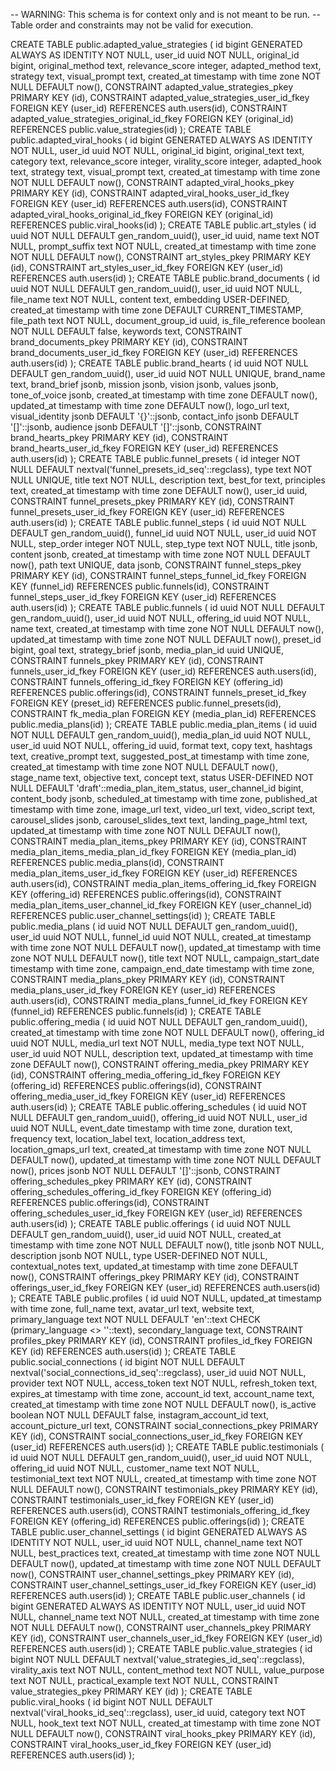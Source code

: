 -- WARNING: This schema is for context only and is not meant to be run.
-- Table order and constraints may not be valid for execution.

CREATE TABLE public.adapted_value_strategies (
  id bigint GENERATED ALWAYS AS IDENTITY NOT NULL,
  user_id uuid NOT NULL,
  original_id bigint,
  original_method text,
  relevance_score integer,
  adapted_method text,
  strategy text,
  visual_prompt text,
  created_at timestamp with time zone NOT NULL DEFAULT now(),
  CONSTRAINT adapted_value_strategies_pkey PRIMARY KEY (id),
  CONSTRAINT adapted_value_strategies_user_id_fkey FOREIGN KEY (user_id) REFERENCES auth.users(id),
  CONSTRAINT adapted_value_strategies_original_id_fkey FOREIGN KEY (original_id) REFERENCES public.value_strategies(id)
);
CREATE TABLE public.adapted_viral_hooks (
  id bigint GENERATED ALWAYS AS IDENTITY NOT NULL,
  user_id uuid NOT NULL,
  original_id bigint,
  original_text text,
  category text,
  relevance_score integer,
  virality_score integer,
  adapted_hook text,
  strategy text,
  visual_prompt text,
  created_at timestamp with time zone NOT NULL DEFAULT now(),
  CONSTRAINT adapted_viral_hooks_pkey PRIMARY KEY (id),
  CONSTRAINT adapted_viral_hooks_user_id_fkey FOREIGN KEY (user_id) REFERENCES auth.users(id),
  CONSTRAINT adapted_viral_hooks_original_id_fkey FOREIGN KEY (original_id) REFERENCES public.viral_hooks(id)
);
CREATE TABLE public.art_styles (
  id uuid NOT NULL DEFAULT gen_random_uuid(),
  user_id uuid,
  name text NOT NULL,
  prompt_suffix text NOT NULL,
  created_at timestamp with time zone NOT NULL DEFAULT now(),
  CONSTRAINT art_styles_pkey PRIMARY KEY (id),
  CONSTRAINT art_styles_user_id_fkey FOREIGN KEY (user_id) REFERENCES auth.users(id)
);
CREATE TABLE public.brand_documents (
  id uuid NOT NULL DEFAULT gen_random_uuid(),
  user_id uuid NOT NULL,
  file_name text NOT NULL,
  content text,
  embedding USER-DEFINED,
  created_at timestamp with time zone DEFAULT CURRENT_TIMESTAMP,
  file_path text NOT NULL,
  document_group_id uuid,
  is_file_reference boolean NOT NULL DEFAULT false,
  keywords text,
  CONSTRAINT brand_documents_pkey PRIMARY KEY (id),
  CONSTRAINT brand_documents_user_id_fkey FOREIGN KEY (user_id) REFERENCES auth.users(id)
);
CREATE TABLE public.brand_hearts (
  id uuid NOT NULL DEFAULT gen_random_uuid(),
  user_id uuid NOT NULL UNIQUE,
  brand_name text,
  brand_brief jsonb,
  mission jsonb,
  vision jsonb,
  values jsonb,
  tone_of_voice jsonb,
  created_at timestamp with time zone DEFAULT now(),
  updated_at timestamp with time zone DEFAULT now(),
  logo_url text,
  visual_identity jsonb DEFAULT '{}'::jsonb,
  contact_info jsonb DEFAULT '[]'::jsonb,
  audience jsonb DEFAULT '[]'::jsonb,
  CONSTRAINT brand_hearts_pkey PRIMARY KEY (id),
  CONSTRAINT brand_hearts_user_id_fkey FOREIGN KEY (user_id) REFERENCES auth.users(id)
);
CREATE TABLE public.funnel_presets (
  id integer NOT NULL DEFAULT nextval('funnel_presets_id_seq'::regclass),
  type text NOT NULL UNIQUE,
  title text NOT NULL,
  description text,
  best_for text,
  principles text,
  created_at timestamp with time zone DEFAULT now(),
  user_id uuid,
  CONSTRAINT funnel_presets_pkey PRIMARY KEY (id),
  CONSTRAINT funnel_presets_user_id_fkey FOREIGN KEY (user_id) REFERENCES auth.users(id)
);
CREATE TABLE public.funnel_steps (
  id uuid NOT NULL DEFAULT gen_random_uuid(),
  funnel_id uuid NOT NULL,
  user_id uuid NOT NULL,
  step_order integer NOT NULL,
  step_type text NOT NULL,
  title jsonb,
  content jsonb,
  created_at timestamp with time zone NOT NULL DEFAULT now(),
  path text UNIQUE,
  data jsonb,
  CONSTRAINT funnel_steps_pkey PRIMARY KEY (id),
  CONSTRAINT funnel_steps_funnel_id_fkey FOREIGN KEY (funnel_id) REFERENCES public.funnels(id),
  CONSTRAINT funnel_steps_user_id_fkey FOREIGN KEY (user_id) REFERENCES auth.users(id)
);
CREATE TABLE public.funnels (
  id uuid NOT NULL DEFAULT gen_random_uuid(),
  user_id uuid NOT NULL,
  offering_id uuid NOT NULL,
  name text,
  created_at timestamp with time zone NOT NULL DEFAULT now(),
  updated_at timestamp with time zone NOT NULL DEFAULT now(),
  preset_id bigint,
  goal text,
  strategy_brief jsonb,
  media_plan_id uuid UNIQUE,
  CONSTRAINT funnels_pkey PRIMARY KEY (id),
  CONSTRAINT funnels_user_id_fkey FOREIGN KEY (user_id) REFERENCES auth.users(id),
  CONSTRAINT funnels_offering_id_fkey FOREIGN KEY (offering_id) REFERENCES public.offerings(id),
  CONSTRAINT funnels_preset_id_fkey FOREIGN KEY (preset_id) REFERENCES public.funnel_presets(id),
  CONSTRAINT fk_media_plan FOREIGN KEY (media_plan_id) REFERENCES public.media_plans(id)
);
CREATE TABLE public.media_plan_items (
  id uuid NOT NULL DEFAULT gen_random_uuid(),
  media_plan_id uuid NOT NULL,
  user_id uuid NOT NULL,
  offering_id uuid,
  format text,
  copy text,
  hashtags text,
  creative_prompt text,
  suggested_post_at timestamp with time zone,
  created_at timestamp with time zone NOT NULL DEFAULT now(),
  stage_name text,
  objective text,
  concept text,
  status USER-DEFINED NOT NULL DEFAULT 'draft'::media_plan_item_status,
  user_channel_id bigint,
  content_body jsonb,
  scheduled_at timestamp with time zone,
  published_at timestamp with time zone,
  image_url text,
  video_url text,
  video_script text,
  carousel_slides jsonb,
  carousel_slides_text text,
  landing_page_html text,
  updated_at timestamp with time zone NOT NULL DEFAULT now(),
  CONSTRAINT media_plan_items_pkey PRIMARY KEY (id),
  CONSTRAINT media_plan_items_media_plan_id_fkey FOREIGN KEY (media_plan_id) REFERENCES public.media_plans(id),
  CONSTRAINT media_plan_items_user_id_fkey FOREIGN KEY (user_id) REFERENCES auth.users(id),
  CONSTRAINT media_plan_items_offering_id_fkey FOREIGN KEY (offering_id) REFERENCES public.offerings(id),
  CONSTRAINT media_plan_items_user_channel_id_fkey FOREIGN KEY (user_channel_id) REFERENCES public.user_channel_settings(id)
);
CREATE TABLE public.media_plans (
  id uuid NOT NULL DEFAULT gen_random_uuid(),
  user_id uuid NOT NULL,
  funnel_id uuid NOT NULL,
  created_at timestamp with time zone NOT NULL DEFAULT now(),
  updated_at timestamp with time zone NOT NULL DEFAULT now(),
  title text NOT NULL,
  campaign_start_date timestamp with time zone,
  campaign_end_date timestamp with time zone,
  CONSTRAINT media_plans_pkey PRIMARY KEY (id),
  CONSTRAINT media_plans_user_id_fkey FOREIGN KEY (user_id) REFERENCES auth.users(id),
  CONSTRAINT media_plans_funnel_id_fkey FOREIGN KEY (funnel_id) REFERENCES public.funnels(id)
);
CREATE TABLE public.offering_media (
  id uuid NOT NULL DEFAULT gen_random_uuid(),
  created_at timestamp with time zone NOT NULL DEFAULT now(),
  offering_id uuid NOT NULL,
  media_url text NOT NULL,
  media_type text NOT NULL,
  user_id uuid NOT NULL,
  description text,
  updated_at timestamp with time zone DEFAULT now(),
  CONSTRAINT offering_media_pkey PRIMARY KEY (id),
  CONSTRAINT offering_media_offering_id_fkey FOREIGN KEY (offering_id) REFERENCES public.offerings(id),
  CONSTRAINT offering_media_user_id_fkey FOREIGN KEY (user_id) REFERENCES auth.users(id)
);
CREATE TABLE public.offering_schedules (
  id uuid NOT NULL DEFAULT gen_random_uuid(),
  offering_id uuid NOT NULL,
  user_id uuid NOT NULL,
  event_date timestamp with time zone,
  duration text,
  frequency text,
  location_label text,
  location_address text,
  location_gmaps_url text,
  created_at timestamp with time zone NOT NULL DEFAULT now(),
  updated_at timestamp with time zone NOT NULL DEFAULT now(),
  prices jsonb NOT NULL DEFAULT '[]'::jsonb,
  CONSTRAINT offering_schedules_pkey PRIMARY KEY (id),
  CONSTRAINT offering_schedules_offering_id_fkey FOREIGN KEY (offering_id) REFERENCES public.offerings(id),
  CONSTRAINT offering_schedules_user_id_fkey FOREIGN KEY (user_id) REFERENCES auth.users(id)
);
CREATE TABLE public.offerings (
  id uuid NOT NULL DEFAULT gen_random_uuid(),
  user_id uuid NOT NULL,
  created_at timestamp with time zone NOT NULL DEFAULT now(),
  title jsonb NOT NULL,
  description jsonb NOT NULL,
  type USER-DEFINED NOT NULL,
  contextual_notes text,
  updated_at timestamp with time zone DEFAULT now(),
  CONSTRAINT offerings_pkey PRIMARY KEY (id),
  CONSTRAINT offerings_user_id_fkey FOREIGN KEY (user_id) REFERENCES auth.users(id)
);
CREATE TABLE public.profiles (
  id uuid NOT NULL,
  updated_at timestamp with time zone,
  full_name text,
  avatar_url text,
  website text,
  primary_language text NOT NULL DEFAULT 'en'::text CHECK (primary_language <> ''::text),
  secondary_language text,
  CONSTRAINT profiles_pkey PRIMARY KEY (id),
  CONSTRAINT profiles_id_fkey FOREIGN KEY (id) REFERENCES auth.users(id)
);
CREATE TABLE public.social_connections (
  id bigint NOT NULL DEFAULT nextval('social_connections_id_seq'::regclass),
  user_id uuid NOT NULL,
  provider text NOT NULL,
  access_token text NOT NULL,
  refresh_token text,
  expires_at timestamp with time zone,
  account_id text,
  account_name text,
  created_at timestamp with time zone NOT NULL DEFAULT now(),
  is_active boolean NOT NULL DEFAULT false,
  instagram_account_id text,
  account_picture_url text,
  CONSTRAINT social_connections_pkey PRIMARY KEY (id),
  CONSTRAINT social_connections_user_id_fkey FOREIGN KEY (user_id) REFERENCES auth.users(id)
);
CREATE TABLE public.testimonials (
  id uuid NOT NULL DEFAULT gen_random_uuid(),
  user_id uuid NOT NULL,
  offering_id uuid NOT NULL,
  customer_name text NOT NULL,
  testimonial_text text NOT NULL,
  created_at timestamp with time zone NOT NULL DEFAULT now(),
  CONSTRAINT testimonials_pkey PRIMARY KEY (id),
  CONSTRAINT testimonials_user_id_fkey FOREIGN KEY (user_id) REFERENCES auth.users(id),
  CONSTRAINT testimonials_offering_id_fkey FOREIGN KEY (offering_id) REFERENCES public.offerings(id)
);
CREATE TABLE public.user_channel_settings (
  id bigint GENERATED ALWAYS AS IDENTITY NOT NULL,
  user_id uuid NOT NULL,
  channel_name text NOT NULL,
  best_practices text,
  created_at timestamp with time zone NOT NULL DEFAULT now(),
  updated_at timestamp with time zone NOT NULL DEFAULT now(),
  CONSTRAINT user_channel_settings_pkey PRIMARY KEY (id),
  CONSTRAINT user_channel_settings_user_id_fkey FOREIGN KEY (user_id) REFERENCES auth.users(id)
);
CREATE TABLE public.user_channels (
  id bigint GENERATED ALWAYS AS IDENTITY NOT NULL,
  user_id uuid NOT NULL,
  channel_name text NOT NULL,
  created_at timestamp with time zone NOT NULL DEFAULT now(),
  CONSTRAINT user_channels_pkey PRIMARY KEY (id),
  CONSTRAINT user_channels_user_id_fkey FOREIGN KEY (user_id) REFERENCES auth.users(id)
);
CREATE TABLE public.value_strategies (
  id bigint NOT NULL DEFAULT nextval('value_strategies_id_seq'::regclass),
  virality_axis text NOT NULL,
  content_method text NOT NULL,
  value_purpose text NOT NULL,
  practical_example text NOT NULL,
  CONSTRAINT value_strategies_pkey PRIMARY KEY (id)
);
CREATE TABLE public.viral_hooks (
  id bigint NOT NULL DEFAULT nextval('viral_hooks_id_seq'::regclass),
  user_id uuid,
  category text NOT NULL,
  hook_text text NOT NULL,
  created_at timestamp with time zone NOT NULL DEFAULT now(),
  CONSTRAINT viral_hooks_pkey PRIMARY KEY (id),
  CONSTRAINT viral_hooks_user_id_fkey FOREIGN KEY (user_id) REFERENCES auth.users(id)
);